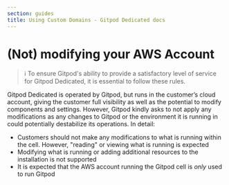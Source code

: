 ```yaml
---
section: guides
title: Using Custom Domains - Gitpod Dedicated docs
---
```


# (Not) modifying your AWS Account

> ℹ️ To ensure Gitpod's ability to provide a satisfactory level of service for Gitpod Dedicated, it is essential to follow these rules.

Gitpod Dedicated is operated by Gitpod, but runs in the customer’s cloud account, giving the customer full visibility as well as the potential to modify components and settings. However, Gitpod kindly asks to not apply any modifications as any changes to Gitpod or the environment it is running in could potentially destabilize its operations. In detail:

-   Customers should not make any modifications to what is running within the cell. However, "reading" or viewing what is running is expected
-   Modifying what is running or adding additional resources to the installation is not supported
-   It is expected that the AWS account running the Gitpod cell is _only_ used to run Gitpod
